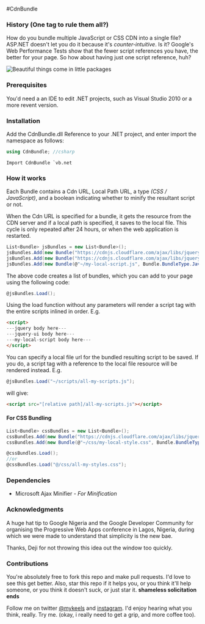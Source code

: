 #CdnBundle

### History (One tag to rule them all?)
How do you bundle multiple JavaScript or CSS CDN into a single file? ASP.NET doesn't let you do it because it's _counter-intuitive_. Is it? Google's Web Performance Tests show that the fewer script references you have, the better for your page. So how about having just one script reference, huh?

![Beautiful things come in little packages](http://static1.squarespace.com/static/51c1d4f5e4b053b1a67a3219/t/51c31a0fe4b0fd9e08f9687c/1469413897881/?format=1000w)

### Prerequisites
You'd need a an IDE to edit .NET projects, such as Visual Studio 2010 or a more revent version.

### Installation
Add the CdnBundle.dll Reference to your .NET project, and enter import the namespace as follows:

```cs
using CdnBundle; //csharp
```

```vbnet
Import CdnBundle `vb.net
```

### How it works
Each Bundle contains a Cdn URL, Local Path URL, a type _(CSS / JavaScript)_, and a boolean indicating whether to minify the resultant script or not. 

When the Cdn URL is specified for a bundle, it gets the resource from the CDN server and if a local path is specified, it saves to the local file. This cycle is only repeated after 24 hours, or when the web application is restarted.

```cs
List<Bundle> jsBundles = new List<Bundle>();
jsBundles.Add(new Bundle("https://cdnjs.cloudflare.com/ajax/libs/jquery/3.1.0/jquery.min.js", @"~/jquery.min.js", Bundle.BundleType.JavaScript, false));
jsBundles.Add(new Bundle("https://cdnjs.cloudflare.com/ajax/libs/jqueryui/1.12.0/jquery-ui.min.js", @"~/jquery-ui.min.js", Bundle.BundleType.JavaScript, false));
jsBundles.Add(new Bundle(@"~/my-local-script.js", Bundle.BundleType.JavaScript, true));
```

The above code creates a list of bundles, which you can add to your page using the following code:

```cs
@jsBundles.Load();
```

Using the load function without any parameters will render a script tag with the entire scripts inlined in order. E.g.

```html
<script>
---jquery body here---
---jquery-ui body here---
---my-local-script body here---
</script>
```
You can specify a local file url for the bundled resulting script to be saved. If you do, a script tag with a reference to the local file resource will be rendered instead. E.g.

```cs
@jsBundles.Load("~/scripts/all-my-scripts.js");
```

will give:

```html
<script src="[relative path]/all-my-scripts.js"></script>
```

#### For CSS Bundling

```cs
List<Bundle> cssBundles = new List<Bundle>();
cssBundles.Add(new Bundle("https://cdnjs.cloudflare.com/ajax/libs/jqueryui/1.12.0/jquery-ui.min.css", @"~/jquery.ui.css", Bundle.BundleType.CSS, false));
cssBundles.Add(new Bundle(@"~/css/my-local-style.css", Bundle.BundleType.CSS, true));
```

```cs
@cssBundles.Load();
//or
@cssBundles.Load("@/css/all-my-styles.css");
```

### Dependencies

- Microsoft Ajax Minifier - _For Minification_

### Acknowledgments

A huge hat tip to Google Nigeria and the Google Developer Community for organising the Progressive Web Apps conference in Lagos, Nigeria, during which we were made to understand that simplicity is the new bae.

Thanks, Deji for not throwing this idea out the window too quickly.

### Contributions

You're absolutely free to fork this repo and make pull requests. I'd love to see this get better. Also, star this repo if it helps you, or you think it'll help someone, or you think it doesn't suck, or just star it. **shameless solicitation ends**

Follow me on twitter [@mykeels](https://twitter.com/mykeels) and [instagram](https://instagram.com/mykeels). I'd enjoy hearing what you think, really. Try me. (okay, i really need to get a grip, and more coffee too).
